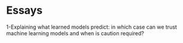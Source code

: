 # Essays
1-Explaining what learned models predict: in which case can we trust machine learning models and when is caution required?
